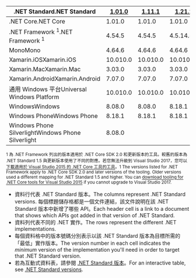 | <span data-ttu-id="91b67-101">.NET Standard</span><span class="sxs-lookup"><span data-stu-id="91b67-101">.NET Standard</span></span>              | <span data-ttu-id="91b67-102">[1.0]</span><span class="sxs-lookup"><span data-stu-id="91b67-102">[1.0]</span></span> | <span data-ttu-id="91b67-103">[1.1]</span><span class="sxs-lookup"><span data-stu-id="91b67-103">[1.1]</span></span>  | <span data-ttu-id="91b67-104">[1.2]</span><span class="sxs-lookup"><span data-stu-id="91b67-104">[1.2]</span></span> | <span data-ttu-id="91b67-105">[1.3]</span><span class="sxs-lookup"><span data-stu-id="91b67-105">[1.3]</span></span> | <span data-ttu-id="91b67-106">[1.4]</span><span class="sxs-lookup"><span data-stu-id="91b67-106">[1.4]</span></span> | <span data-ttu-id="91b67-107">[1.5]</span><span class="sxs-lookup"><span data-stu-id="91b67-107">[1.5]</span></span>      | <span data-ttu-id="91b67-108">[1.6]</span><span class="sxs-lookup"><span data-stu-id="91b67-108">[1.6]</span></span>      | <span data-ttu-id="91b67-109">[2.0]</span><span class="sxs-lookup"><span data-stu-id="91b67-109">[2.0]</span></span>      |
|----------------------------|-------|--------|-------|-------|-------|------------|------------|------------|
| <span data-ttu-id="91b67-110">.NET Core</span><span class="sxs-lookup"><span data-stu-id="91b67-110">.NET Core</span></span>                  | <span data-ttu-id="91b67-111">1.0</span><span class="sxs-lookup"><span data-stu-id="91b67-111">1.0</span></span>   | <span data-ttu-id="91b67-112">1.0</span><span class="sxs-lookup"><span data-stu-id="91b67-112">1.0</span></span>    | <span data-ttu-id="91b67-113">1.0</span><span class="sxs-lookup"><span data-stu-id="91b67-113">1.0</span></span>   | <span data-ttu-id="91b67-114">1.0</span><span class="sxs-lookup"><span data-stu-id="91b67-114">1.0</span></span>   | <span data-ttu-id="91b67-115">1.0</span><span class="sxs-lookup"><span data-stu-id="91b67-115">1.0</span></span>   | <span data-ttu-id="91b67-116">1.0</span><span class="sxs-lookup"><span data-stu-id="91b67-116">1.0</span></span>        | <span data-ttu-id="91b67-117">1.0</span><span class="sxs-lookup"><span data-stu-id="91b67-117">1.0</span></span>        | <span data-ttu-id="91b67-118">2.0</span><span class="sxs-lookup"><span data-stu-id="91b67-118">2.0</span></span>        |
| <span data-ttu-id="91b67-119">.NET Framework <sup>1</sup></span><span class="sxs-lookup"><span data-stu-id="91b67-119">.NET Framework <sup>1</sup></span></span>| <span data-ttu-id="91b67-120">4.5</span><span class="sxs-lookup"><span data-stu-id="91b67-120">4.5</span></span>   | <span data-ttu-id="91b67-121">4.5</span><span class="sxs-lookup"><span data-stu-id="91b67-121">4.5</span></span>    | <span data-ttu-id="91b67-122">4.5.1</span><span class="sxs-lookup"><span data-stu-id="91b67-122">4.5.1</span></span> | <span data-ttu-id="91b67-123">4.6</span><span class="sxs-lookup"><span data-stu-id="91b67-123">4.6</span></span>   | <span data-ttu-id="91b67-124">4.6.1</span><span class="sxs-lookup"><span data-stu-id="91b67-124">4.6.1</span></span> | <span data-ttu-id="91b67-125">4.6.1</span><span class="sxs-lookup"><span data-stu-id="91b67-125">4.6.1</span></span>      | <span data-ttu-id="91b67-126">4.6.1</span><span class="sxs-lookup"><span data-stu-id="91b67-126">4.6.1</span></span>      | <span data-ttu-id="91b67-127">4.6.1</span><span class="sxs-lookup"><span data-stu-id="91b67-127">4.6.1</span></span>      |
| <span data-ttu-id="91b67-128">Mono</span><span class="sxs-lookup"><span data-stu-id="91b67-128">Mono</span></span>                       | <span data-ttu-id="91b67-129">4.6</span><span class="sxs-lookup"><span data-stu-id="91b67-129">4.6</span></span>   | <span data-ttu-id="91b67-130">4.6</span><span class="sxs-lookup"><span data-stu-id="91b67-130">4.6</span></span>    | <span data-ttu-id="91b67-131">4.6</span><span class="sxs-lookup"><span data-stu-id="91b67-131">4.6</span></span>   | <span data-ttu-id="91b67-132">4.6</span><span class="sxs-lookup"><span data-stu-id="91b67-132">4.6</span></span>   | <span data-ttu-id="91b67-133">4.6</span><span class="sxs-lookup"><span data-stu-id="91b67-133">4.6</span></span>   | <span data-ttu-id="91b67-134">4.6</span><span class="sxs-lookup"><span data-stu-id="91b67-134">4.6</span></span>        | <span data-ttu-id="91b67-135">4.6</span><span class="sxs-lookup"><span data-stu-id="91b67-135">4.6</span></span>        | <span data-ttu-id="91b67-136">5.4</span><span class="sxs-lookup"><span data-stu-id="91b67-136">5.4</span></span>        |
| <span data-ttu-id="91b67-137">Xamarin.iOS</span><span class="sxs-lookup"><span data-stu-id="91b67-137">Xamarin.iOS</span></span>                | <span data-ttu-id="91b67-138">10.0</span><span class="sxs-lookup"><span data-stu-id="91b67-138">10.0</span></span>  | <span data-ttu-id="91b67-139">10.0</span><span class="sxs-lookup"><span data-stu-id="91b67-139">10.0</span></span>   | <span data-ttu-id="91b67-140">10.0</span><span class="sxs-lookup"><span data-stu-id="91b67-140">10.0</span></span>  | <span data-ttu-id="91b67-141">10.0</span><span class="sxs-lookup"><span data-stu-id="91b67-141">10.0</span></span>  | <span data-ttu-id="91b67-142">10.0</span><span class="sxs-lookup"><span data-stu-id="91b67-142">10.0</span></span>  | <span data-ttu-id="91b67-143">10.0</span><span class="sxs-lookup"><span data-stu-id="91b67-143">10.0</span></span>       | <span data-ttu-id="91b67-144">10.0</span><span class="sxs-lookup"><span data-stu-id="91b67-144">10.0</span></span>       | <span data-ttu-id="91b67-145">10.14</span><span class="sxs-lookup"><span data-stu-id="91b67-145">10.14</span></span>      |
| <span data-ttu-id="91b67-146">Xamarin.Mac</span><span class="sxs-lookup"><span data-stu-id="91b67-146">Xamarin.Mac</span></span>                | <span data-ttu-id="91b67-147">3.0</span><span class="sxs-lookup"><span data-stu-id="91b67-147">3.0</span></span>   | <span data-ttu-id="91b67-148">3.0</span><span class="sxs-lookup"><span data-stu-id="91b67-148">3.0</span></span>    | <span data-ttu-id="91b67-149">3.0</span><span class="sxs-lookup"><span data-stu-id="91b67-149">3.0</span></span>   | <span data-ttu-id="91b67-150">3.0</span><span class="sxs-lookup"><span data-stu-id="91b67-150">3.0</span></span>   | <span data-ttu-id="91b67-151">3.0</span><span class="sxs-lookup"><span data-stu-id="91b67-151">3.0</span></span>   | <span data-ttu-id="91b67-152">3.0</span><span class="sxs-lookup"><span data-stu-id="91b67-152">3.0</span></span>        | <span data-ttu-id="91b67-153">3.0</span><span class="sxs-lookup"><span data-stu-id="91b67-153">3.0</span></span>        | <span data-ttu-id="91b67-154">3.8</span><span class="sxs-lookup"><span data-stu-id="91b67-154">3.8</span></span>        |
| <span data-ttu-id="91b67-155">Xamarin.Android</span><span class="sxs-lookup"><span data-stu-id="91b67-155">Xamarin.Android</span></span>            | <span data-ttu-id="91b67-156">7.0</span><span class="sxs-lookup"><span data-stu-id="91b67-156">7.0</span></span>   | <span data-ttu-id="91b67-157">7.0</span><span class="sxs-lookup"><span data-stu-id="91b67-157">7.0</span></span>    | <span data-ttu-id="91b67-158">7.0</span><span class="sxs-lookup"><span data-stu-id="91b67-158">7.0</span></span>   | <span data-ttu-id="91b67-159">7.0</span><span class="sxs-lookup"><span data-stu-id="91b67-159">7.0</span></span>   | <span data-ttu-id="91b67-160">7.0</span><span class="sxs-lookup"><span data-stu-id="91b67-160">7.0</span></span>   | <span data-ttu-id="91b67-161">7.0</span><span class="sxs-lookup"><span data-stu-id="91b67-161">7.0</span></span>        | <span data-ttu-id="91b67-162">7.0</span><span class="sxs-lookup"><span data-stu-id="91b67-162">7.0</span></span>        | <span data-ttu-id="91b67-163">8.0</span><span class="sxs-lookup"><span data-stu-id="91b67-163">8.0</span></span>        |
| <span data-ttu-id="91b67-164">通用 Windows 平台</span><span class="sxs-lookup"><span data-stu-id="91b67-164">Universal Windows Platform</span></span> | <span data-ttu-id="91b67-165">10.0</span><span class="sxs-lookup"><span data-stu-id="91b67-165">10.0</span></span>  | <span data-ttu-id="91b67-166">10.0</span><span class="sxs-lookup"><span data-stu-id="91b67-166">10.0</span></span>   | <span data-ttu-id="91b67-167">10.0</span><span class="sxs-lookup"><span data-stu-id="91b67-167">10.0</span></span>  | <span data-ttu-id="91b67-168">10.0</span><span class="sxs-lookup"><span data-stu-id="91b67-168">10.0</span></span>  | <span data-ttu-id="91b67-169">10.0</span><span class="sxs-lookup"><span data-stu-id="91b67-169">10.0</span></span>  | <span data-ttu-id="91b67-170">10.0.16299</span><span class="sxs-lookup"><span data-stu-id="91b67-170">10.0.16299</span></span> | <span data-ttu-id="91b67-171">10.0.16299</span><span class="sxs-lookup"><span data-stu-id="91b67-171">10.0.16299</span></span> | <span data-ttu-id="91b67-172">10.0.16299</span><span class="sxs-lookup"><span data-stu-id="91b67-172">10.0.16299</span></span> |
| <span data-ttu-id="91b67-173">Windows</span><span class="sxs-lookup"><span data-stu-id="91b67-173">Windows</span></span>                    | <span data-ttu-id="91b67-174">8.0</span><span class="sxs-lookup"><span data-stu-id="91b67-174">8.0</span></span>   | <span data-ttu-id="91b67-175">8.0</span><span class="sxs-lookup"><span data-stu-id="91b67-175">8.0</span></span>    | <span data-ttu-id="91b67-176">8.1</span><span class="sxs-lookup"><span data-stu-id="91b67-176">8.1</span></span>   |       |       |            |            |            |
| <span data-ttu-id="91b67-177">Windows Phone</span><span class="sxs-lookup"><span data-stu-id="91b67-177">Windows Phone</span></span>              | <span data-ttu-id="91b67-178">8.1</span><span class="sxs-lookup"><span data-stu-id="91b67-178">8.1</span></span>   | <span data-ttu-id="91b67-179">8.1</span><span class="sxs-lookup"><span data-stu-id="91b67-179">8.1</span></span>    | <span data-ttu-id="91b67-180">8.1</span><span class="sxs-lookup"><span data-stu-id="91b67-180">8.1</span></span>   |       |       |            |            |            |
| <span data-ttu-id="91b67-181">Windows Phone Silverlight</span><span class="sxs-lookup"><span data-stu-id="91b67-181">Windows Phone Silverlight</span></span>  | <span data-ttu-id="91b67-182">8.0</span><span class="sxs-lookup"><span data-stu-id="91b67-182">8.0</span></span>   |        |       |       |       |            |            |            |

<span data-ttu-id="91b67-183"><sup>1 為 .NET Framework 列出的版本適用於 .NET Core SDK 2.0 和更新版本的工具。較舊的版本為 .NET Standard 1.5 與更新版本使用了不同的對應。若您無法升級到 Visual Studio 2017，您可以[下載適用於 Visual Studio 2015 的 .NET Core 工具的工具](https://github.com/dotnet/core/blob/master/release-notes/download-archive.md)。</sup></span><span class="sxs-lookup"><span data-stu-id="91b67-183"><sup>1 The versions listed for .NET Framework apply to .NET Core SDK 2.0 and later versions of the tooling. Older versions used a different mapping for .NET Standard 1.5 and higher. You can [download tooling for .NET Core tools for Visual Studio 2015](https://github.com/dotnet/core/blob/master/release-notes/download-archive.md) if you cannot upgrade to Visual Studio 2017.</sup></span></span>

- <span data-ttu-id="91b67-184">資料行代表 .NET Standard 版本。</span><span class="sxs-lookup"><span data-stu-id="91b67-184">The columns represent .NET Standard versions.</span></span> <span data-ttu-id="91b67-185">每個標題儲存格都是一個文件連結，該文件說明在該 .NET Standard 版本中新增了哪些 API。</span><span class="sxs-lookup"><span data-stu-id="91b67-185">Each header cell is a link to a document that shows which APIs got added in that version of .NET Standard.</span></span>
- <span data-ttu-id="91b67-186">資料列代表不同的 .NET 實作。</span><span class="sxs-lookup"><span data-stu-id="91b67-186">The rows represent the different .NET implementations.</span></span>
- <span data-ttu-id="91b67-187">每個資料格中的版本號碼分別表示以該 .NET Standard 版本為目標所需的「最低」實作版本。</span><span class="sxs-lookup"><span data-stu-id="91b67-187">The version number in each cell indicates the *minimum* version of the implementation you'll need in order to target that .NET Standard version.</span></span>
- <span data-ttu-id="91b67-188">若為互動式資料表，請參閱 [.NET Standard 版本](http://immo.landwerth.net/netstandard-versions/#)。</span><span class="sxs-lookup"><span data-stu-id="91b67-188">For an interactive table, see [.NET Standard versions](http://immo.landwerth.net/netstandard-versions/#).</span></span>

[1.0]: https://github.com/dotnet/standard/blob/master/docs/versions/netstandard1.0.md
[1.1]: https://github.com/dotnet/standard/blob/master/docs/versions/netstandard1.1.md
[1.2]: https://github.com/dotnet/standard/blob/master/docs/versions/netstandard1.2.md
[1.3]: https://github.com/dotnet/standard/blob/master/docs/versions/netstandard1.3.md
[1.4]: https://github.com/dotnet/standard/blob/master/docs/versions/netstandard1.4.md
[1.5]: https://github.com/dotnet/standard/blob/master/docs/versions/netstandard1.5.md
[1.6]: https://github.com/dotnet/standard/blob/master/docs/versions/netstandard1.6.md
[2.0]: https://github.com/dotnet/standard/blob/master/docs/versions/netstandard2.0.md
